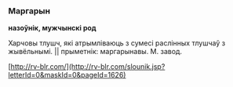 ### Маргарын
**назоўнік, мужчынскі род**

Харчовы тлушч, які атрымліваюць з сумесі раслінных тлушчаў з жывёльнымі. || прыметнік: маргарынавы. М. завод.

<a rel="author">[http://rv-blr.com/](http://rv-blr.com/slounik.jsp?letterId=0&maskId=0&pageId=1626)</a>
